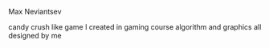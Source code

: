 Max Neviantsev

candy crush like game I created in gaming course
algorithm and graphics all designed by me
